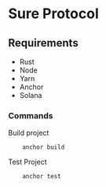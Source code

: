 # Sure Protocol

## Requirements

- Rust
- Node
- Yarn
- Anchor
- Solana

### Commands

Build project

```
    anchor build
```

Test Project

```
    anchor test
```
